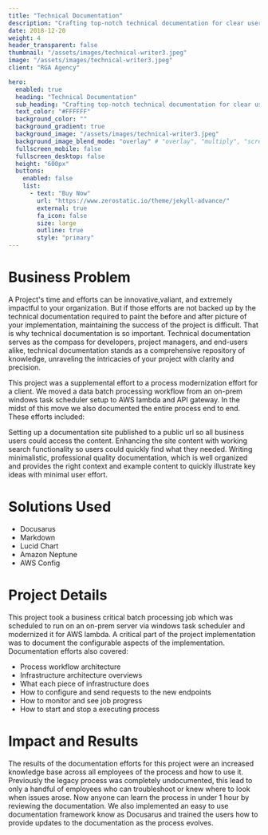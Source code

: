 ```yaml
---
title: "Technical Documentation"
description: "Crafting top-notch technical documentation for clear user comprehension of project intricacies."
date: 2018-12-20
weight: 4
header_transparent: false
thumbnail: "/assets/images/technical-writer3.jpeg"
image: "/assets/images/technical-writer3.jpeg"
client: "RGA Agency"

hero:
  enabled: true
  heading: "Technical Documentation"
  sub_heading: "Crafting top-notch technical documentation for clear user comprehension of project intricacies."
  text_color: "#FFFFFF"
  background_color: ""
  background_gradient: true
  background_image: "/assets/images/technical-writer3.jpeg"
  background_image_blend_mode: "overlay" # "overlay", "multiply", "screen", "false"
  fullscreen_mobile: false
  fullscreen_desktop: false
  height: "600px"
  buttons:
    enabled: false
    list:
      - text: "Buy Now"
        url: "https://www.zerostatic.io/theme/jekyll-advance/"
        external: true
        fa_icon: false
        size: large
        outline: true
        style: "primary"
---
```


# Business Problem

A Project's time and efforts can be innovative,valiant, and extremely impactful to your organization. But if those efforts are not backed up by the technical documentation required to paint the before and after picture of your implementation, maintaining the success of the project is difficult. That is why technical documentation is so important. Technical documentation serves as the compass for developers, project managers, and end-users alike, technical documentation stands as a comprehensive repository of knowledge, unraveling the intricacies of your project with clarity and precision.

This project was a supplemental effort to a process modernization effort for a client. We moved a data batch processing workflow from an on-prem windows task scheduler setup to AWS lambda and API gateway. In the midst of this move we also documented the entire process end to end. These efforts included:

Setting up a documentation site published to a public url so all business users could access the content.
Enhancing the  site content with working search functionality so users could quickly find what they needed.
Writing minimalistic, professional quality documentation, which is well organized and provides the right context and example content to quickly illustrate key ideas with minimal user effort.

# Solutions Used

- Docusarus
- Markdown
- Lucid Chart
- Amazon Neptune
- AWS Config

# Project Details

This project took a business critical batch processing job which was scheduled to run on an on-prem server via windows task scheduler and modernized it for AWS lambda. A critical part of the project implementation was to document the configurable aspects of the implementation. Documentation efforts also covered:

- Process workflow architecture
- Infrastructure architecture overviews
- What each piece of infrastructure does
- How to configure and send requests to the new endpoints
- How to monitor and see job progress
- How to start and stop a executing process

# Impact and Results

The results of the documentation efforts for this project were an increased knowledge base across all employees of the process and how to use it. Previously the legacy process was completely undocumented, this lead to only a handful of employees who can troubleshoot or knew where to look when issues arose. Now anyone can learn the process in under 1 hour by reviewing the documentation. We also implemented an easy to use documentation framework know as Docusarus and trained the users how to provide updates to the documentation as the process evolves. 
